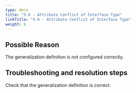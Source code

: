 ```yaml
---
type: docs
title: "5-6 - Attribute Conflict of Interface Type"
linkTitle: "5-6 - Attribute Conflict of Interface Type"
weight: 6
---
```


## Possible Reason

The generalization definition is not configured correctly.

## Troubleshooting and resolution steps

Check that the generalization definition is correct.

<p style="margin-top: 3rem;"> </p>